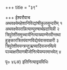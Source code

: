 +++
title = "३९"

+++
ईश्वरौवाच  
अथवक्ष्येमहेशानिविद्यांश्रीकुलसुन्दरीम् १   
अथवक्ष्येपरान्नित्याम्पुरुषार्थप्रदायिन्नी २   
त्रिपुरेशींसमुच्चार्यनित्याख्याम्भैरवीन्तथा   
हुङ्कारत्रितयंवाणविद्येयंवासवाक्षरी ३   
त्रिपुरेशीवयन्त्रन्तुऋष्यादियजनम्प्रिये   
पञ्चाक्षरीवाणबीजोनित्येयम्परमाभवेत् ४   
    
पृ० ४६अ) इतिनित्याद्वयविधिः   
